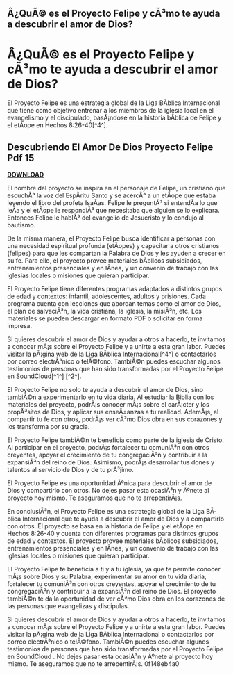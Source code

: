 ## Â¿QuÃ© es el Proyecto Felipe y cÃ³mo te ayuda a descubrir el amor de Dios?

  
# Â¿QuÃ© es el Proyecto Felipe y cÃ³mo te ayuda a descubrir el amor de Dios?
 
El Proyecto Felipe es una estrategia global de la Liga BÃ­blica Internacional que tiene como objetivo entrenar a los miembros de la iglesia local en el evangelismo y el discipulado, basÃ¡ndose en la historia bÃ­blica de Felipe y el etÃ­ope en Hechos 8:26-40[^4^].
 
## Descubriendo El Amor De Dios Proyecto Felipe Pdf 15


[**DOWNLOAD**](https://www.google.com/url?q=https%3A%2F%2Fssurll.com%2F2tM9UT&sa=D&sntz=1&usg=AOvVaw0S9Y62U5YUO0SSQFLsuXdE)

 
El nombre del proyecto se inspira en el personaje de Felipe, un cristiano que escuchÃ³ la voz del EspÃ­ritu Santo y se acercÃ³ a un etÃ­ope que estaba leyendo el libro del profeta IsaÃ­as. Felipe le preguntÃ³ si entendÃ­a lo que leÃ­a y el etÃ­ope le respondiÃ³ que necesitaba que alguien se lo explicara. Entonces Felipe le hablÃ³ del evangelio de Jesucristo y lo condujo al bautismo.
 
De la misma manera, el Proyecto Felipe busca identificar a personas con una necesidad espiritual profunda (etÃ­opes) y capacitar a otros cristianos (felipes) para que les compartan la Palabra de Dios y les ayuden a crecer en su fe. Para ello, el proyecto provee materiales bÃ­blicos subsidiados, entrenamientos presenciales y en lÃ­nea, y un convenio de trabajo con las iglesias locales o misiones que quieran participar.
 
El Proyecto Felipe tiene diferentes programas adaptados a distintos grupos de edad y contextos: infantil, adolescentes, adultos y prisiones. Cada programa cuenta con lecciones que abordan temas como el amor de Dios, el plan de salvaciÃ³n, la vida cristiana, la iglesia, la misiÃ³n, etc. Los materiales se pueden descargar en formato PDF o solicitar en forma impresa.
 
Si quieres descubrir el amor de Dios y ayudar a otros a hacerlo, te invitamos a conocer mÃ¡s sobre el Proyecto Felipe y a unirte a esta gran labor. Puedes visitar la pÃ¡gina web de la Liga BÃ­blica Internacional[^4^] o contactarlos por correo electrÃ³nico o telÃ©fono. TambiÃ©n puedes escuchar algunos testimonios de personas que han sido transformadas por el Proyecto Felipe en SoundCloud[^1^] [^2^].
  
El Proyecto Felipe no solo te ayuda a descubrir el amor de Dios, sino tambiÃ©n a experimentarlo en tu vida diaria. Al estudiar la Biblia con los materiales del proyecto, podrÃ¡s conocer mÃ¡s sobre el carÃ¡cter y los propÃ³sitos de Dios, y aplicar sus enseÃ±anzas a tu realidad. AdemÃ¡s, al compartir tu fe con otros, podrÃ¡s ver cÃ³mo Dios obra en sus corazones y los transforma por su gracia.
 
El Proyecto Felipe tambiÃ©n te beneficia como parte de la iglesia de Cristo. Al participar en el proyecto, podrÃ¡s fortalecer tu comuniÃ³n con otros creyentes, apoyar el crecimiento de tu congregaciÃ³n y contribuir a la expansiÃ³n del reino de Dios. Asimismo, podrÃ¡s desarrollar tus dones y talentos al servicio de Dios y de tu prÃ³jimo.
 
El Proyecto Felipe es una oportunidad Ãºnica para descubrir el amor de Dios y compartirlo con otros. No dejes pasar esta ocasiÃ³n y Ãºnete al proyecto hoy mismo. Te aseguramos que no te arrepentirÃ¡s.
  
En conclusiÃ³n, el Proyecto Felipe es una estrategia global de la Liga BÃ­blica Internacional que te ayuda a descubrir el amor de Dios y a compartirlo con otros. El proyecto se basa en la historia de Felipe y el etÃ­ope en Hechos 8:26-40 y cuenta con diferentes programas para distintos grupos de edad y contextos. El proyecto provee materiales bÃ­blicos subsidiados, entrenamientos presenciales y en lÃ­nea, y un convenio de trabajo con las iglesias locales o misiones que quieran participar.
 
El Proyecto Felipe te beneficia a ti y a tu iglesia, ya que te permite conocer mÃ¡s sobre Dios y su Palabra, experimentar su amor en tu vida diaria, fortalecer tu comuniÃ³n con otros creyentes, apoyar el crecimiento de tu congregaciÃ³n y contribuir a la expansiÃ³n del reino de Dios. El proyecto tambiÃ©n te da la oportunidad de ver cÃ³mo Dios obra en los corazones de las personas que evangelizas y discipulas.
 
Si quieres descubrir el amor de Dios y ayudar a otros a hacerlo, te invitamos a conocer mÃ¡s sobre el Proyecto Felipe y a unirte a esta gran labor. Puedes visitar la pÃ¡gina web de la Liga BÃ­blica Internacional o contactarlos por correo electrÃ³nico o telÃ©fono. TambiÃ©n puedes escuchar algunos testimonios de personas que han sido transformadas por el Proyecto Felipe en SoundCloud . No dejes pasar esta ocasiÃ³n y Ãºnete al proyecto hoy mismo. Te aseguramos que no te arrepentirÃ¡s.
 0f148eb4a0
